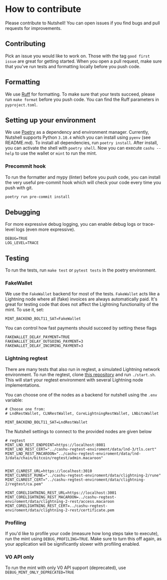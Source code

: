 # How to contribute

Please contribute to Nutshell! You can open issues if you find bugs and pull requests for improvements.

## Contributing
Pick an issue you would like to work on. Those with the tag `good first issue` are great for getting started. When you open a pull request, make sure that you've run tests and formatting locally before you push code.

## Formatting
We use [Ruff](https://docs.astral.sh/ruff/formatter/) for formatting. To make sure that your tests succeed, please run `make format` before you push code. You can find the Ruff parameters in `pyproject.toml`.

## Setting up your environment

We use [Poetry](https://python-poetry.org/) as a dependency and environment manager. Currently, Nutshell supports Python `3.10.4` which you can install using `pyenv` (see README.md). To install all dependencies, run `poetry install`. After install, you can activate the shell with `poetry shell`. Now you can execute `cashu --help` to use the wallet or `mint` to run the mint.

### Precommit hook
To run the formatter and mypy (linter) before you push code, you can install the very useful pre-commit hook which will check your code every time you push with git.

```bash
poetry run pre-commit install
```

## Debugging

For more expressive debug logging, you can enable debug logs or trace-level logs (even more expressive).

```
DEBUG=TRUE
LOG_LEVEL=TRACE
```

## Testing

To run the tests, run `make test` or `pytest tests` in the poetry environment.

### FakeWallet

We use the `FakeWallet` backend for most of the tests. `FakeWallet` acts like a Lightning node where all (fake) invoices are always automatically paid. It's great for testing code that does not affect the Lightning functionality of the mint. To use it, set:

```
MINT_BACKEND_BOLT11_SAT=FakeWallet
```

You can control how fast payments should succeed by setting these flags

```
FAKEWALLET_DELAY_PAYMENT=TRUE
FAKEWALLET_DELAY_OUTGOING_PAYMENT=3
FAKEWALLET_DELAY_INCOMING_PAYMENT=3
```

### Lightning regtest

There are many tests that also run in regtest, a simulated Lightning network environment. To run the regtest, clone [this repository](https://github.com/callebtc/cashu-regtest) and run `./start.sh`. This will start your regtest environment with several Lightning node implementations.

You can choose one of the nodes as a backend for nutshell using the `.env` variable:
```
# Choose one from:
# LndRestWallet, CLNRestWallet, CoreLightningRestWallet, LNbitsWallet

MINT_BACKEND_BOLT11_SAT=LndRestWallet
```

The Nutshell settings to connect to the provided nodes are given below

```
# regtest
MINT_LND_REST_ENDPOINT=https://localhost:8081
MINT_LND_REST_CERT="../cashu-regtest-enviroment/data/lnd-3/tls.cert"
MINT_LND_REST_MACAROON="../cashu-regtest-enviroment/data/lnd-3/data/chain/bitcoin/regtest/admin.macaroon"


MINT_CLNREST_URL=https://localhost:3010
MINT_CLNREST_RUNE="../cashu-regtest-enviroment/data/clightning-2/rune"
MINT_CLNREST_CERT="../cashu-regtest-enviroment/data/clightning-2/regtest/ca.pem"

MINT_CORELIGHTNING_REST_URL=https://localhost:3001
MINT_CORELIGHTNING_REST_MACAROON=../cashu-regtest-enviroment/data/clightning-2-rest/access.macaroon
MINT_CORELIGHTNING_REST_CERT=../cashu-regtest-enviroment/data/clightning-2-rest/certificate.pem
```

### Profiling

If you'd like to profile your code (measure how long steps take to execute), run the mint using `DEBUG_PROFILING=TRUE`. Make sure to turn this off again, as your application will be significantly slower with profiling enabled.

### V0 API only

To run the mint with only V0 API support (deprecated), use `DEBUG_MINT_ONLY_DEPRECATED=TRUE`
